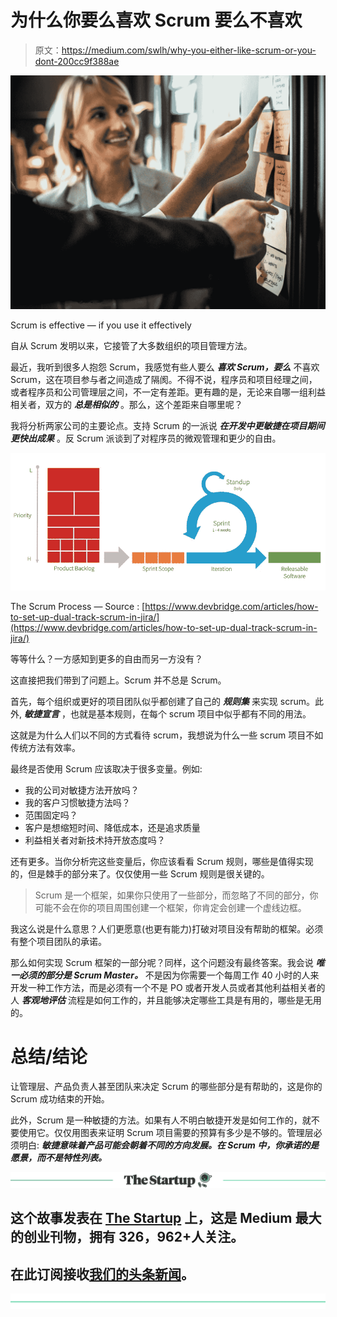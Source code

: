 # 为什么你要么喜欢 Scrum 要么不喜欢

> 原文：<https://medium.com/swlh/why-you-either-like-scrum-or-you-dont-200cc9f388ae>

![](img/54f1c17e9a01e76692ec39d66c450504.png)

Scrum is effective — if you use it effectively

自从 Scrum 发明以来，它接管了大多数组织的项目管理方法。

最近，我听到很多人抱怨 Scrum，我感觉有些人要么 ***喜欢 Scrum，要么*** 不喜欢 Scrum，这在项目参与者之间造成了隔阂。不得不说，程序员和项目经理之间，或者程序员和公司管理层之间，不一定有差距。更有趣的是，无论来自哪一组利益相关者，双方的 ***总是相似的*** 。那么，这个差距来自哪里呢？

我将分析两家公司的主要论点。支持 Scrum 的一派说 ***在开发中更敏捷******在项目期间更快出成果*** 。反 Scrum 派谈到了对程序员的微观管理和更少的自由。

![](img/d055fb537d5719978603f80e8524fed4.png)

The Scrum Process — Source : [https://www.devbridge.com/articles/how-to-set-up-dual-track-scrum-in-jira/](https://www.devbridge.com/articles/how-to-set-up-dual-track-scrum-in-jira/)

等等什么？一方感知到更多的自由而另一方没有？

这直接把我们带到了问题上。Scrum 并不总是 Scrum。

首先，每个组织或更好的项目团队似乎都创建了自己的 ***规则集*** 来实现 scrum。此外, ***敏捷宣言*** ，也就是基本规则，在每个 scrum 项目中似乎都有不同的用法。

这就是为什么人们以不同的方式看待 scrum，我想说为什么一些 scrum 项目不如传统方法有效率。

最终是否使用 Scrum 应该取决于很多变量。例如:

*   我的公司对敏捷方法开放吗？
*   我的客户习惯敏捷方法吗？
*   范围固定吗？
*   客户是想缩短时间、降低成本，还是追求质量
*   利益相关者对新技术持开放态度吗？

还有更多。当你分析完这些变量后，你应该看看 Scrum 规则，哪些是值得实现的，但是棘手的部分来了。仅仅使用一些 Scrum 规则是很关键的。

> Scrum 是一个框架，如果你只使用了一些部分，而忽略了不同的部分，你可能不会在你的项目周围创建一个框架，你肯定会创建一个虚线边框。

我这么说是什么意思？人们更愿意(也更有能力)打破对项目没有帮助的框架。必须有整个项目团队的承诺。

那么如何实现 Scrum 框架的一部分呢？同样，这个问题没有最终答案。我会说 ***唯一必须的部分是 Scrum Master。*** 不是因为你需要一个每周工作 40 小时的人来开发一种工作方法，而是必须有一个不是 PO 或者开发人员或者其他利益相关者的人 ***客观地评估*** 流程是如何工作的，并且能够决定哪些工具是有用的，哪些是无用的。

# 总结/结论

让管理层、产品负责人甚至团队来决定 Scrum 的哪些部分是有帮助的，这是你的 Scrum 成功结束的开始。

此外，Scrum 是一种敏捷的方法。如果有人不明白敏捷开发是如何工作的，就不要使用它。仅仅用图表来证明 Scrum 项目需要的预算有多少是不够的。管理层必须明白: ***敏捷意味着产品可能会朝着不同的方向发展。在 Scrum 中，你承诺的是愿景，而不是特性列表。***

[![](img/308a8d84fb9b2fab43d66c117fcc4bb4.png)](https://medium.com/swlh)

## 这个故事发表在 [The Startup](https://medium.com/swlh) 上，这是 Medium 最大的创业刊物，拥有 326，962+人关注。

## 在此订阅接收[我们的头条新闻](http://growthsupply.com/the-startup-newsletter/)。

[![](img/b0164736ea17a63403e660de5dedf91a.png)](https://medium.com/swlh)